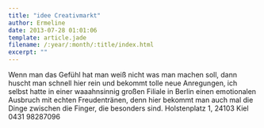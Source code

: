 ```yaml
---
title: "idee Creativmarkt"
author: Ermeline
date: 2013-07-28 01:01:06
template: article.jade
filename: /:year/:month/:title/index.html
excerpt: ""
---
```


Wenn man das Gefühl hat man weiß nicht was man machen soll, dann huscht
man schnell hier rein und bekommt tolle neue Anregungen, ich selbst
hatte in einer waaahnsinnig großen Filiale in Berlin einen emotionalen
Ausbruch mit echten Freudentränen, denn hier bekommt man auch mal die
Dinge zwischen die Finger, die besonders sind. Holstenplatz 1, 24103
Kiel 0431 98287096

